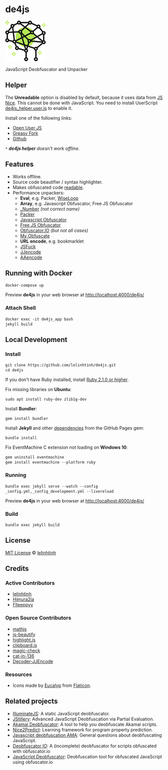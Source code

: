 # de4js

![Logo](/assets/images/icons/icon-128x128.png)

JavaScript Deobfuscator and Unpacker

## Helper

The **Unreadable** option is disabled by default, because it uses data from [JS Nice](http://www.jsnice.org/). This cannot be done with JavaScript. You need to install UserScript [de4js_helper.user.js](https://github.com/lelinhtinh/de4js/blob/master/userscript/de4js_helper.user.js) to enable it.

Install one of the following links:

- [Open User JS](https://openuserjs.org/scripts/baivong/de4js_helper)
- [Greasy Fork](https://greasyfork.org/vi/scripts/33479-de4js-helper)
- [Github](https://lelinhtinh.github.io/de4js/userscript/de4js_helper.user.js)

`*` ***de4js helper** doesn't work offline.*

## Features

- Works offline.
- Source code beautifier / syntax highlighter.
- Makes obfuscated code [readable](#helper).
- Performance unpackers:
  - **Eval**, e.g. Packer, [WiseLoop](http://wiseloop.com/demo/php-javascript-obfuscator)
  - **Array**, e.g. Javascript Obfuscator, Free JS Obfuscator
  - [_Number](https://jsfiddle.net/ps5anL99/embedded/result,js,html,css/) _(not correct name)_
  - [Packer](http://dean.edwards.name/packer/)
  - [Javascript Obfuscator](https://javascriptobfuscator.com/Javascript-Obfuscator.aspx)
  - [Free JS Obfuscator](http://www.freejsobfuscator.com/)
  - [Obfuscator.IO](https://obfuscator.io/) _(but not all cases)_
  - [My Obfuscate](http://myobfuscate.com/)
  - **URL encode**, e.g. bookmarklet
  - [JSFuck](https://github.com/aemkei/jsfuck)
  - [JJencode](http://utf-8.jp/public/jjencode.html)
  - [AAencode](http://utf-8.jp/public/aaencode.html)

## Running with Docker

    docker-compose up

Preview **de4js** in your web browser at <http://localhost:4000/de4js/>

### Attach Shell

    docker exec -it de4js_app bash
    jekyll build

## Local Development

### Install

    git clone https://github.com/lelinhtinh/de4js.git
    cd de4js

If you don't have Ruby installed, install [Ruby 2.1.0 or higher](https://www.ruby-lang.org/en/downloads/).

Fix missing libraries on **Ubuntu**:

    sudo apt install ruby-dev zlib1g-dev

Install **Bundler**:

    gem install bundler

Install **Jekyll** and other [dependencies](https://pages.github.com/versions/) from the GitHub Pages gem:

    bundle install

Fix EventMachine C extension not loading on **Windows 10**:

    gem uninstall eventmachine
    gem install eventmachine --platform ruby

### Running

    bundle exec jekyll serve --watch --config _config.yml,_config_development.yml --livereload

Preview **de4js** in your web browser at <http://localhost:4000/de4js/>

### Build

    bundle exec jekyll build

## License

[MIT License](https://baivong.mit-license.org/) © [lelinhtinh](https://github.com/lelinhtinh)

## Credits

### Active Contributors

- [lelinhtinh](https://github.com/lelinhtinh)
- [Himura2la](https://github.com/Himura2la)
- [Flleeppyy](https://github.com/flleeppyy)

### Open Source Contributors

- [mathjs](https://github.com/josdejong/mathjs)
- [js-beautify](https://github.com/beautify-web/js-beautify)
- [highlight.js](https://github.com/isagalaev/highlight.js)
- [clipboard.js](https://github.com/zenorocha/clipboard.js)
- [magic-check](https://github.com/forsigner/magic-check)
- [cat-in-136](https://cat-in-136.github.io/2010/12/aadecode-decode-encoded-as-aaencode.html)
- [Decoder-JJEncode](https://github.com/jacobsoo/Decoder-JJEncode)

### Resources

- Icons made by [Eucalyp](https://www.flaticon.com/free-icon/artificial-intelligence_653469) from [Flaticon](https://www.flaticon.com/).

## Related projects

- [IlluminateJS](https://github.com/geeksonsecurity/illuminatejs): A static JavaScript deobfuscator.
- [JStillery](https://github.com/mindedsecurity/JStillery): Advanced JavaScript Deobfuscation via Partial Evaluation.
- [Akamai Deobfuscator](https://github.com/char/akamai-deobfuscator): A tool to help you deobfuscate Akamai scripts.
- [Nice2Predict](https://github.com/eth-sri/Nice2Predict): Learning framework for program property prediction.
- [Javascript deobfuscation AMA](https://github.com/jsoverson/javascript-deobfuscation-AMA): General questions about deobfuscating JavaScript.
- [Deobfuscator IO](https://github.com/sd-soleaio/deobfuscator-io): A (incomplete) deobfuscator for scripts obfuscated with obfuscator.io
- [JavaScript Deobfuscator](https://github.com/LostMyCode/javascript-deobfuscator): Deobfuscation tool for obfuscated JavaScript using obfuscator.io
